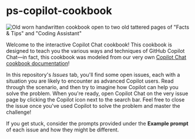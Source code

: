 # ps-copilot-cookbook

![Old worn handwritten cookbook open to two old tattered pages of "Facts & Tips" and "Coding Assistant"](https://github.com/user-attachments/assets/4bfc41c2-63e3-4e1c-8006-3bd7e69580e1)


Welcome to the interactive Copilot Chat cookbook! This cookbook is designed to teach you the various ways and techniques of GitHub Copilot Chat&mdash;in fact, this cookbook was modeled from our very own [Copilot Chat cookbook documentation](https://docs.github.com/en/copilot/copilot-chat-cookbook)!

In this repository's _Issues_ tab, you'll find some open issues, each with a situation you are likely to encounter as advanced Copilot users. Read through the scenario, and then try to imagine how Copilot can help you solve the problem. When you're ready, open Copilot Chat on the very issue page by clicking the Copilot icon next to the search bar. Feel free to close the issue once you've used Copilot to solve the problem and master the challenge!

If you get stuck, consider the prompts provided under the **Example prompt** of each issue and how they might be different.
